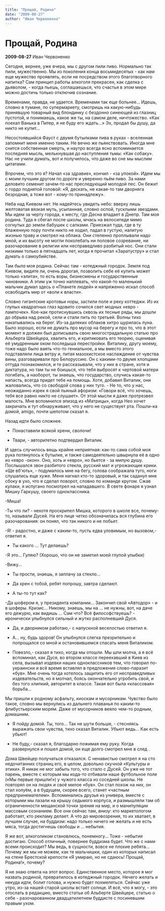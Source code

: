 ```yaml
---
title: "Прощай, Родина"
date: "2009-08-27"
author: "Иван Червоненко"
---
```


# Прощай, Родина

**2009-08-27** Иван Червоненко

Сегодня, вернее, уже вчера, мы с другом пили пиво. Нормально так пили, мужественно. Мы из поколения конца восьмидесятых - как нам еще мужество проявлять, если не посредством этого благотворного напитка? Сам принцип работы алкоголя прекрасен, как сделка с дьяволом, - когда пьешь, соглашаешься, что счастья в этом мире можно достичь только отключив сознание.

Временами, правда, не удается. Временами так еще больнее... Идешь, словно в тумане, по супермаркету, смотришь на какую-нибудь принявшую товарный вид блондинку с бездонно синеющей из глазниц пустотой, и понимаешь, какое же ты, на самом деле, ничтожество. «Как поехал Ванька в Питер, я не буду его ждать...» Эх, продал бы душу, да никто не купит...

Несостоявшийся Фауст с двумя бутылками пива в руках - вселенная запомнит меня именно таким. Не вечно же пьянствовать. Иногда мне снится собственная смерть, и наутро всегда ясно вспоминается последняя мысль, мелькнувшая до наступления тьмы: «Как собаку». Нас не учили думать, вот и получилось, что даже во сне мы мыслим цитатами.

Впрочем, что это я? Начал «за здравие», кончил - «за упокой». Идем мы с моим лучшим другом по дороге и уверенно пьём пиво. За нами деловито семенит зачем-то нас преследующий молодой пес. Он бежит с гордо поднятой головой: «Я, дескать, не какая-то там дворняга безродная, а тоже вот - кому-то принадлежу».

Неба над Киевом нет. Не надейтесь увидеть небо: вверху лишь желтоватая вязкая муть, усыпанная, словно оспой, тусклыми звездами. Мы идем за черту города, к месту, где Десна впадает в Днепр. Там моя родина. Туда я сбегал после школы, мчась на велосипеде мимо согнутых до земли бабушек с сапками. Приезжал туда, где в ту блаженную пору почти никто не ходил, падал в густую, налитую жизнью траву и смотрел на облака. Они степенно проплывали надо мной, и их высоту не могли поколебать ни половое созревание, ни разочарование в религии или несправедливо разбитый нос. Они стали низкими только в пятнадцать лет, когда я прочитал «Заратустру» и стал думать о самоубийстве.

Там *была* моя родина. Сейчас там - котеджный городок. Земля под Киевом, видите ли, очень дорогая, позволить себе её купить может только «элита», то есть воры, бизнесмены и государственные чиновники. А этим уж точно наплевать, что какой-то маленький мальчик думал здесь о «Планете людей» и напряженно искал способ освободить мир от «воли к власти».

Словно гигантские кротовьи норы, застили поле и реку коттеджи. Из их глупых квадратных глаз ядовито сочился свет модных «евро - лампочек». Кое-как протиснувшись сквозь их тесные ряды, мы дошли до обрыва над рекой, сели и стали пить по третьей. Волны тихо накатывались на берег. Из-за далеких облаков хитро щурилась луна. Было хорошо, если не думать про мусор на берегу и про то, что в этот момент я должен был дописывать свою многострадальную статью про Альберта Швейцера, хвалить его, и критиковать его теорию, оценивая её умудренным оком последыша перестройки. Виталику, другу моему, тоже надо было ваять что-то гениальное, а мы вместо этого подставляли лица ветру и, питая мазохистское наслаждение от чувства вины, разговаривали про Белоруссию. Он с какими-то двумя хлопцами оттуда познакомился, и те рассказывали, что у них в стране, хотя и диктатура, но там ты не боишься, что тебя выбросят к чертовой матери погибать, а наоборот, ты знаешь, что государство, случись какая-то напасть, всегда придет тебе на помощь. Хотя, добавил Виталик, они жаловались, что со свободой слова у них туго. - Не то, что у нас, неожиданно изрек я свой пьяный афоризм: «Говори всё, что хочешь, тебя все равно никто не слушает». От этой мысли я даже протрезвел малость. Мне вспомнился эпизод из «Матрицы», когда Нео хочет закричать и тут обнаруживает, что у него не существует рта. Пошли-ка домой, amigo, почти шепотом сказал я.

Назад идти было сложнее.

- Понаставили всякой хрени, сволочи!

- Твари, - авторитетно подтвердил Виталик.

И здесь случилось вещь крайне неприятная: как-то сама собой моя рука потянулось к бутылке, и также самодеятельно швырнула её в одно из «евро -окон». Оно, хоть и «евро», но бьется - за милую душу. Послышался звон разбитого стекла, русский мат и угрожающие крики. «Ще вб'ють», - подумалось мне на бегу, голова соображала туго, ноги слушались еще хуже. Меня нагнал кто-то здоровый, и так саданул мне сбоку в ухо, что я сделал поворот, словно по команде кругом. Сжав кулаки, я испугано посмотрел на нападавшего. В свете фонаря я узнал Мишку Гаркушу, своего одноклассника.

-Миша!

-Ты что ли? - нехотя проскрипел Мишка, которого в школе все, почему-то, называли Дусей. На его лице четко обозначилась вся глубина его разочарования: он понял, что так никого и не побьет.

-Я! - радостно, и даже с каким-то, пусть едва уловимым, но вызовом,- ответил я.

- Ты какого ... Тут делаешь?

-Я это... Гуляю? (Хорошо, что он не заметил моей глупой улыбки)

-Вижу...

- Ты прости, знаешь, я заплачу за стекло...

- Да хрен с тобой, ребят попрошу, завтра сделают.

- А ты-то тут как?

-Да шофером я, у президента компании... Закончил свой «Автодор» - и в шоферы. Кризис... Никому, знаешь, мы на ... не нужны, вот, на даче его дежурю, как видишь ... Сам что? Всё философствуешь? - иронически улыбнулся сильный и жутко располневший Дуся.

- Да, и дворником работаю,- с напускной веселостью ответил я.

- А... ну, будь здоров! Он улыбнулся слегка презрительно и попрощался со мной и остановившемся спасать меня Виталиком.

- Повезло,- сказал я тихо, когда мы отошли. Мы шли молча, а я всё вспоминал, как Дуся, во втором классе переехавший в Киев из села, вызывал издевки наших одноклассников тем, что говорил по-украински и всё время вставлял в предложения слово-паразит «був». Мне очень тогда хотелось защитить его от несправедливых издевательств, но я молчал, боясь окончательно угробить свой, и без того хлипкий, авторитет в классе. Такая вот была «классовая» борьба...

Мы пришли к родному асфальту, киоскам и мусорникам. Чувство было такое, словно мы вернулись из дальнего плаванья по каким-то флибустьерским морям. Даже от мусорников веяло чем-то родным, домашним.

- Я пойду домой. Ты, того... Так не шути больше, - стесняясь выражать свои чувства, тихо сказал Виталик. Убьют ведь... Как есть убьют!

- Не буду,- сказал я, благодарно пожимая ему руку. Когда развернулся и пошел домой, он еще долго смотрел мне в след .

Дома Швейцер получаться отказался. С ненавистью смотрел я на сто недочитанних страниц его, в целом, довольно скучной «Культуры и этики». Я никак не мог забыть того, что стало с Дусей. Он уже не тот парень, вместе с которым мы кода-то отбивали наше футбольное поле («Мы первые пришли!») у чужого класса из соседней школы. Не повторял он на людях и своё милое «був». Он стал похож на *них,* он стал холуём, а в будущем, скорее всего, станет «частным предпринемателем». Вспоминались друзья из универа, вместе с которыми мы лазали на крышу седьмого корпуса, и размышляли там об ограниченности мещанской точки зрения на мир, и о манипуляции массовым сознанием. Все они сейчас там, *внизу*: кто маркетологом работает, кто рекламу делает. А что до мировозрения, то их хватает, в лучшем случае, на буддизм: надо только ничего не желать и не есть мяса, тогда достигнешь свободы и ... небытия.

Я же вот, алкоголиком становлюсь, понемногу... Тоже - небытия достигаю. Способ отличный, повернее буддизма будет. Что же с нами всеми происходит? Мы ведь, в сущности, вовсе не плохие ребята... Почему же мы не можем, как те мальчишки, один из которых написал на стене Брестской крепости «Я умираю, но не сдаюсь! Прощай, Родина!», почему?

Я не знаю ответа на этот вопрос. Единственное место, которое я мог назвать родиной, превратилось в котеджный городок. Нечего желать и некуда идти, болит голова, и нужно будет похмеляться. Сейчас уже утро, из-за нашей старой школы встаёт солнце. И всё, что я могу, - это отослать в редакцию, вместо статьи об Альберте Швейцере, статью о себе - разочарованном двадцатилетнем буддисте с посиневшим правым ухом.